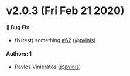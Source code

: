 # v2.0.3 (Fri Feb 21 2020)

#### 🐛  Bug Fix

- fix(test) something [#62](https://github.com/react-native-community/hooks/pull/62) ([@pvinis](https://github.com/pvinis))

#### Authors: 1

- Pavlos Vinieratos ([@pvinis](https://github.com/pvinis))
